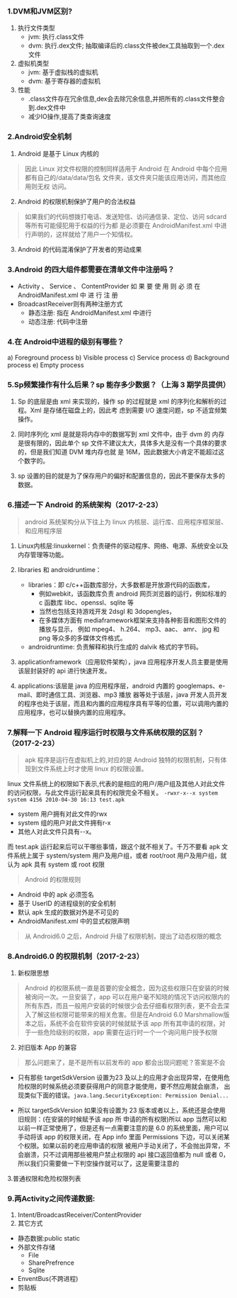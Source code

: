 


### 1.DVM和JVM区别?

1. 执行文件类型 
    - jvm: 执行.class文件
    - dvm: 执行.dex文件; 抽取编译后的.class文件被dex工具抽取到一个.dex文件
2. 虚拟机类型
    - jvm: 基于虚拟栈的虚拟机 
    - dvm: 基于寄存器的虚拟机
3. 性能
    - .class文件存在冗余信息,dex会去除冗余信息,并把所有的.class文件整合到.dex文件中
    - 减少IO操作,提高了类查询速度 


### 2.Android安全机制
1. Android 是基于 Linux 内核的
> 因此 Linux 对文件权限的控制同样适用于 Android
在 Android 中每个应用都有自己的/data/data/包名 文件夹，该文件夹只能该应用访问，而其他应用则无权
访问。

2. Android 的权限机制保护了用户的合法权益  
> 如果我们的代码想拨打电话、发送短信、访问通信录、定位、访问 sdcard 等所有可能侵犯用于权益的行为都
是必须要在 AndroidManifest.xml 中进行声明的，这样就给了用户一个知情权。

3. Android 的代码混淆保护了开发者的劳动成果

### 3.Android 的四大组件都需要在清单文件中注册吗？

- Activity 、 Service 、 ContentProvider 如 果 要 使 用 则 必 须 在 AndroidManifest.xml 中 进 行 注 册
- BroadcastReceiver则有两种注册方式
    - 静态注册: 指在 AndroidManifest.xml 中进行
    - 动态注册: 代码中注册

### 4.在 Android中进程的级别有哪些？
a) Foreground process
b) Visible process
c) Service process
d) Background process
e) Empty process


### 5.Sp频繁操作有什么后果？sp 能存多少数据？（上海 3 期学员提供）
1. Sp 的底层是由 xml 来实现的，操作 sp 的过程就是 xml 的序列化和解析的过程。Xml 是存储在磁盘上的，因此考
虑到需要 I/O 速度问题，sp 不适宜频繁操作。

2. 同时序列化 xml 是就是将内存中的数据写到 xml 文件中，由于 dvm 的
内存是很有限的，因此单个 sp 文件不建议太大，具体多大是没有一个具体的要求的，但是我们知道 DVM 堆内存也就
是 16M，因此数据大小肯定不能超过这个数字的。
3. sp 设置的目的就是为了保存用户的偏好和配置信息的，因此不要保存太多的数据。





### 6.描述一下 Android 的系统架构（2017-2-23）
> android 系统架构分从下往上为 linux 内核层、运行库、应用程序框架层、和应用程序层

1. Linux内核层:linuxkernel：负责硬件的驱动程序、网络、电源、系统安全以及内存管理等功能。
2. libraries 和 androidruntime：
    - libraries：即 c/c++函数库部分，大多数都是开放源代码的函数库，
        - 例如webkit，该函数库负责 android 网页浏览器的运行，例如标准的 c 函数库 libc、openssl、sqlite 等
        - 当然也包括支持游戏开发 2dsgl 和 3dopengles，
        - 在多媒体方面有 mediaframework框架来支持各种影音和图形文件的播放与显示， 例如 mpeg4、 h.264、 mp3、aac、 amr、 jpg 和 png 等众多的多媒体文件格式。 
    - androidruntime: 负责解释和执行生成的 dalvik 格式的字节码。

3. applicationframework（应用软件架构），java 应用程序开发人员主要是使用该层封装好的 api 进行快速开发。
4. applications:该层是 java 的应用程序层，android 内置的 googlemaps、e-mail、即时通信工具、浏览器、mp3 播放 器等处于该层，java 开发人员开发的程序也处于该层，而且和内置的应用程序具有平等的位置，可以调用内置的应用程序，也可以替换内置的应用程序。



### 7.解释一下 Android 程序运行时权限与文件系统权限的区别？（2017-2-23）
> apk 程序是运行在虚拟机上的,对应的是 Android 独特的权限机制，只有体现到文件系统上时才使用 linux 的权限设置。


linux 文件系统上的权限如下表示,代表的是相应的用户/用户组及其他人对此文件的访问权限，与此文件运行起来具有的权限完全不相关。
`-rwxr-x--x system system 4156 2010-04-30 16:13 test.apk`

- system 用户拥有对此文件的rwx
- system 组的用户对此文件拥有r-x
- 其他人对此文件只具有--x。

而 test.apk 运行起来后可以干哪些事情，跟这个就不相关了。千万不要看 apk 文件系统上属于 system/system 用户及用户组，或者 root/root 用户及用户组，就认为 apk 具有 system 或 root 权限

> Android 的权限规则

- Android 中的 apk 必须签名
- 基于 UserID 的进程级别的安全机制
- 默认 apk 生成的数据对外是不可见的
- AndroidManifest.xml 中的显式权限声明

> 从 Android6.0 之后，Android 升级了权限机制，提出了动态权限的概念

### 8.Android6.0 的权限机制（2017-2-23）
1. 新权限思想
> Android 的权限系统一直是首要的安全概念，因为这些权限只在安装的时候被询问一次。一旦安装了，app 可以在用户毫不知晓的情况下访问权限内的所有东西，而且一般用户安装的时候很少会去仔细看权限列表，更不会去深入了解这些权限可能带来的相关危害。但是在Android 6.0 Marshmallow版本之后，系统不会在软件安装的时候就赋予该 app 所有其申请的权限，对于一些危险级别的权限，app 需要在运行时一个一个询问用户授予权限

2. 对旧版本 App 的兼容
> 那么问题来了，是不是所有以前发布的 app 都会出现问题呢？答案是不会
- 只有那些 targetSdkVersion 设置为23 及以上的应用才会出现异常，在使用危险权限的时候系统必须要获得用户的同意才能使用，要不然应用就会崩溃，
出现类似下面的错误。`java.lang.SecurityException: Permission Denial... ` 

- 所以 targetSdkVersion 如果没有设置为 23 版本或者以上，系统还是会使用旧规则：(在安装的时候赋予该 app 所
申请的所有权限)所以 app 当然可以和以前一样正常使用了，但是还有一点需要注意的是 6.0 的系统里面，用户可以
手动将该 app 的权限关闭，在 App info 里面 Permissions 下边，可以关闭某个权限。如果以前的老应用申请的权限
被用户手动关闭了，不会抛出异常，不会崩溃，只不过调用那些被用户禁止权限的 api 接口返回值都为 null 或者 0，
所以我们只需要做一下判空操作就可以了，这是需要注意的

3.普通权限和危险权限列表



### 9.两Activity之间传递数据: 
1. Intent/BroadcastReceiver/ContentProvider
2. 其它方式
- 静态数据:public static
- 外部文件存储
    + File
    + SharePrefrence
    + Sqlite
- EnventBus(不跨进程) 
- 剪贴板




